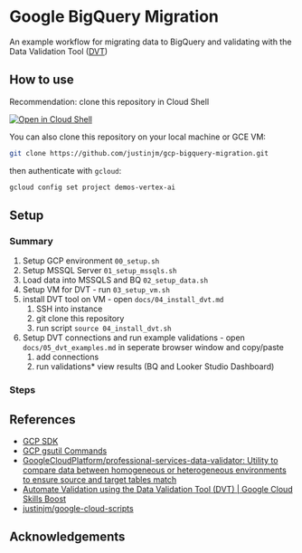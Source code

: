 # Google BigQuery Migration 

An example workflow for migrating data to BigQuery and validating with the Data Validation Tool ([DVT](https://github.com/GoogleCloudPlatform/professional-services-data-validator))


## How to use 

Recommendation: clone this repository in Cloud Shell 

[![Open in Cloud Shell](https://gstatic.com/cloudssh/images/open-btn.svg)](https://ssh.cloud.google.com/cloudshell/editor?cloudshell_git_repo=https://github.com/justinjm/gcp-bigquery-migration)

You can also clone this repository on your local machine or GCE VM:

```sh
git clone https://github.com/justinjm/gcp-bigquery-migration.git 
```

then authenticate with `gcloud`: 

```sh
gcloud config set project demos-vertex-ai 
```


## Setup 

### Summary

1. Setup GCP environment `00_setup.sh` 
2. Setup MSSQL Server `01_setup_mssqls.sh`
3. Load data into MSSQLS and BQ   `02_setup_data.sh`
4. Setup VM for DVT - run `03_setup_vm.sh`
5. install DVT tool on VM - open `docs/04_install_dvt.md`
   1. SSH into instance
   2. git clone this repository 
   3. run script `source 04_install_dvt.sh`
6. Setup DVT connections and run example validations - open `docs/05_dvt_examples.md` in seperate browser window and copy/paste
   1. add connections
   2. run validations* view results (BQ and Looker Studio Dashboard)


### Steps 

## References

* [GCP SDK](https://cloud.google.com/sdk/docs/)  
* [GCP gsutil Commands](https://cloud.google.com/storage/docs/gsutil)
* [GoogleCloudPlatform/professional-services-data-validator: Utility to compare data between homogeneous or heterogeneous environments to ensure source and target tables match](https://github.com/GoogleCloudPlatform/professional-services-data-validator)
* [Automate Validation using the Data Validation Tool (DVT) | Google Cloud Skills Boost](https://www.cloudskillsboost.google/focuses/45997?parent=catalog)
* [justinjm/google-cloud-scripts](https://github.com/justinjm/google-cloud-scripts)

## Acknowledgements  
